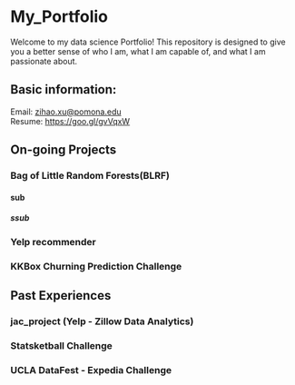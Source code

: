 # My_Portfolio
Welcome to my data science Portfolio! This repository is designed to give you a better sense of who I am, what I am capable of, and what I am passionate about.

## Basic information:
Email: zihao.xu@pomona.edu  
Resume: https://goo.gl/gvVqxW


## On-going Projects
### Bag of Little Random Forests(BLRF)
#### sub
##### ssub

### Yelp recommender

### KKBox Churning Prediction Challenge


## Past Experiences
### jac_project (Yelp - Zillow Data Analytics)

### Statsketball Challenge

### UCLA DataFest - Expedia Challenge
